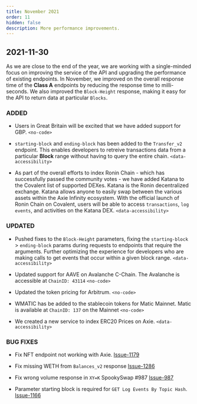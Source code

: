 ```yaml
---
title: November 2021
order: 11
hidden: false
description: More performance improvements.
---
```


## 2021-11-30

As we are close to the end of the year, we are working with a single-minded focus on improving the service of the API and upgrading the performance of existing endpoints. In November, we improved on the overall response time of the **Class A** endpoints by reducing the response time to milli-seconds. We also improved the `Block-Height` response, making it easy for the API to return data at particular `Blocks`.
### ADDED
- Users in Great Britain will be excited that we have added support for GBP. `<no-code>`

- `starting-block` and `ending-block` has been added to the `Transfer_v2` endpoint. This enables developers to retreive transactions data from a particular **Block** range without having to query the entire chain. `<data-accessibility>`

- As part of the overall efforts to index Ronin Chain - which has successfully passed the community votes - we have added Katana to the Covalent list of supported DEXes. Katana is the Ronin decentralized exchange. Katana allows anyone to easily swap between the various assets within the Axie Infinity ecosystem. With the official launch of Ronin Chain on Covalent, users will be able to access `transactions`, `log events`, and activities on the Katana DEX. `<data-accessibility>`


### UPDATED
- Pushed fixes to the `Block-Height` parameters, fixing the `starting-block` > `ending-block` params during requests to endpoints that require the arguments. Further optimizing the experience for developers who are making calls to get events that occur within a given block range. `<data-accessibility>`

- Updated support for  AAVE on Avalanche C-Chain. The Avalanche is accessible at `ChainID: 43114` `<no-code>`

- Updated the token pricing for Arbitrum. `<no-code>`

- WMATIC has be added to the stablecoin tokens for Matic Mainnet. Matic is available at `ChainID: 137` on the Mainnet `<no-code>`

- We created a new service to index ERC20 Prices on Axie. `<data-accessibility>`


### BUG FIXES

- Fix NFT endpoint not working with Axie. [Issue-1179](https://github.com/covalenthq/scout/issues/1179)

- Fix missing WETH from `Balances_v2` response [Issue-1286](https://github.com/covalenthq/scout/issues/1286)

- Fix wrong volume response in `XY=K` SpookySwap #987 [Issue-987](https://github.com/covalenthq/scout/issues/987)

- Parameter starting block is required for `GET Log Events By Topic Hash`. [Issue-1166](https://github.com/covalenthq/scout/issues/1166)